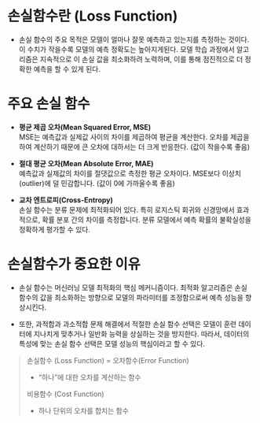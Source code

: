 # 손실함수란 (Loss Function)
-  손실 함수의 주요 목적은 모델이 얼마나 잘못 예측하고 있는지를 측정하는 것이다. 이 수치가 작을수록 모델의 예측 정확도는 높아지게된다. 모델 학습 과정에서 알고리즘은 지속적으로 이 손실 값을 최소화하려 노력하며, 이를 통해 점진적으로 더 정확한 예측을 할 수 있게 된다.

# 주요 손실 함수
- **평균 제곱 오차(Mean Squared Error, MSE)**  
  MSE는 예측값과 실제값 사이의 차이를 제곱하여 평균을 계산한다. 오차를 제곱을 하여 계산하기 때문에 큰 오차에 대하서는 더 크게 반응한다. (값이 작을수록 좋음)

- **절대 평균 오차(Mean Absolute Error, MAE)**  
  예측값과 실제값의 차이를 절댓값으로 측정한 평균 오차이다. MSE보다 이상치(outlier)에 덜 민감합니다. (값이 0에 가까울수록 좋음)

- **교차 엔트로피(Cross-Entropy)**  
  손실 함수는 분류 문제에 최적화되어 있다. 특히 로지스틱 회귀와 신경망에서 효과적으로, 확률 분포 간의 차이를 측정합니다. 분류 모델에서 예측 확률의 불확실성을 정확하게 평가할 수 있다.

# 손실함수가 중요한 이유
- 손실 함수는 머신러닝 모델 최적화의 핵심 메커니즘이다. 최적화 알고리즘은 손실 함수의 값을 최소화하는 방향으로 모델의 파라미터를 조정함으로써 예측 성능을 향상시킨다.

- 또한, 과적합과 과소적합 문제 해결에서 적절한 손실 함수 선택은 모델이 훈련 데이터에 지나치게 맞추거나 일반화 능력을 상실하는 것을 방지한다. 따라서, 데이터의 특성에 맞는 손실 함수 선택은 모델 성능의 핵심이라고 할 수 있다.



> 손실함수 (Loss Function) = 오차함수(Error Function)  
>  - “하나”에 대한 오차를 계산하는 함수
>
> 비용함수 (Cost Function)  
>  - 하나 단위의 오차를 합치는 함수
